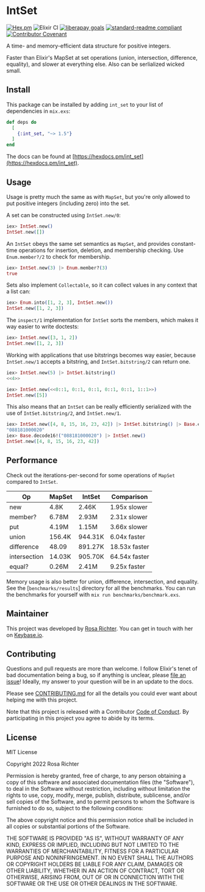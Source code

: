 <!--
SPDX-FileCopyrightText: 2021 Rosa Richter

SPDX-License-Identifier: MIT
-->

# IntSet

[![Hex.pm](https://img.shields.io/hexpm/v/int_set)](https://hex.pm/packages/int_set)
![Elixir CI](https://github.com/Cantido/int_set/workflows/Elixir%20CI/badge.svg)
[![liberapay goals](https://img.shields.io/liberapay/goal/rosa.svg?logo=liberapay)](https://liberapay.com/rosa)
[![standard-readme compliant](https://img.shields.io/badge/readme%20style-standard-brightgreen.svg)](https://github.com/RichardLitt/standard-readme)
[![Contributor Covenant](https://img.shields.io/badge/Contributor%20Covenant-v2.0%20adopted-ff69b4.svg)](code_of_conduct.md)

A time- and memory-efficient data structure for positive integers.

Faster than Elixir's MapSet at set operations (union, intersection, difference, equality),
and slower at everything else.
Also can be serlialized wicked small.

## Install

This package can be installed by adding `int_set` to your list of dependencies in `mix.exs`:

```elixir
def deps do
  [
    {:int_set, "~> 1.5"}
  ]
end
```

The docs can be found at [https://hexdocs.pm/int_set](https://hexdocs.pm/int_set).

## Usage

Usage is pretty much the same as with `MapSet`,
but you're only allowed to put positive integers (including zero) into the set.

A set can be constructed using `IntSet.new/0`:

```elixir
iex> IntSet.new()
IntSet.new([])
```

An `IntSet` obeys the same set semantics as `MapSet`, and provides
constant-time operations for insertion, deletion, and membership checking.
Use `Enum.member?/2` to check for membership.

```elixir
iex> IntSet.new(3) |> Enum.member?(3)
true
```

Sets also implement `Collectable`, so it can collect values in any context
that a list can:

```elixir
iex> Enum.into([1, 2, 3], IntSet.new())
IntSet.new([1, 2, 3])
```

The `inspect/1` implementation for `IntSet` sorts the members, which makes
it way easier to write doctests:

```elixir
iex> IntSet.new([3, 1, 2])
IntSet.new([1, 2, 3])
```

Working with applications that use bitstrings becomes way easier,
because `IntSet.new/1` accepts a bitstring,
and `IntSet.bitstring/2` can return one.

```elixir
iex> IntSet.new(5) |> IntSet.bitstring()
<<4>>

iex> IntSet.new(<<0::1, 0::1, 0::1, 0::1, 0::1, 1::1>>)
IntSet.new([5])
```

This also means that an `IntSet` can be really efficiently serialized with the use of `IntSet.bitstring/2`, and `IntSet.new/1`.

```elixir
iex> IntSet.new([4, 8, 15, 16, 23, 42]) |> IntSet.bitstring() |> Base.encode16()
"088181000020"
iex> Base.decode16!("088181000020") |> IntSet.new()
IntSet.new([4, 8, 15, 16, 23, 42])
```

## Performance

Check out the iterations-per-second for some operations of `MapSet` compared to `IntSet`.

| Op           | MapSet | IntSet  | Comparison    |
|--------------|--------|---------|---------------|
| new          | 4.8K   | 2.46K   | 1.95x slower  |
| member?      | 6.78M  | 2.93M   | 2.31x slower  |
| put          | 4.19M  | 1.15M   | 3.66x slower  |
| union        | 156.4K | 944.31K | 6.04x faster  |
| difference   | 48.09  | 891.27K | 18.53x faster |
| intersection | 14.03K | 905.70K | 64.54x faster |
| equal?       | 0.26M  | 2.41M   | 9.25x faster  |

Memory usage is also better for union, difference, intersection, and equality.
See the [`benchmarks/results`] directory for all the benchmarks.
You can run the benchmarks for yourself with `mix run benchmarks/benchmark.exs`.

## Maintainer

This project was developed by [Rosa Richter](https://github.com/Cantido).
You can get in touch with her on [Keybase.io](https://keybase.io/cantido).

## Contributing

Questions and pull requests are more than welcome.
I follow Elixir's tenet of bad documentation being a bug,
so if anything is unclear, please [file an issue](https://github.com/Cantido/int_set/issues/new)!
Ideally, my answer to your question will be in an update to the docs.

Please see [CONTRIBUTING.md](CONTRIBUTING.md) for all the details you could ever want about helping me with this project.

Note that this project is released with a Contributor [Code of Conduct].
By participating in this project you agree to abide by its terms.

## License

MIT License

Copyright 2022 Rosa Richter

Permission is hereby granted, free of charge, to any person obtaining a copy of
this software and associated documentation files (the "Software"), to deal in
the Software without restriction, including without limitation the rights to
use, copy, modify, merge, publish, distribute, sublicense, and/or sell copies
of the Software, and to permit persons to whom the Software is furnished to do
so, subject to the following conditions:

The above copyright notice and this permission notice shall be included in all
copies or substantial portions of the Software.

THE SOFTWARE IS PROVIDED "AS IS", WITHOUT WARRANTY OF ANY KIND, EXPRESS OR
IMPLIED, INCLUDING BUT NOT LIMITED TO THE WARRANTIES OF MERCHANTABILITY,
FITNESS FOR A PARTICULAR PURPOSE AND NONINFRINGEMENT. IN NO EVENT SHALL THE
AUTHORS OR COPYRIGHT HOLDERS BE LIABLE FOR ANY CLAIM, DAMAGES OR OTHER
LIABILITY, WHETHER IN AN ACTION OF CONTRACT, TORT OR OTHERWISE, ARISING FROM,
OUT OF OR IN CONNECTION WITH THE SOFTWARE OR THE USE OR OTHER DEALINGS IN THE
SOFTWARE.

[Code of Conduct]: code_of_conduct.md
